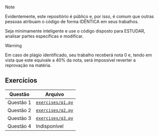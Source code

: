 > [!NOTE]
> Evidentemente, este repositório é público e, por isso, é comum que outras pessoas atribuam o código de forma IDÊNTICA em seus trabalhos.
> 
> Seja minimamente inteligente e use o código disposto para ESTUDAR, analisar partes específicas e modificar.

> [!WARNING]
> Em caso de plágio identificado, seu trabalho receberá nota 0 e, tendo em vista que este equivale a 40% da nota, será impossível reverter a reprovação na matéria.

## Exercícios

| Questão   | Arquivo                                                                            |
|-----------|------------------------------------------------------------------------------------|
| Questão 1 | [`exercises/q1.py`](https://github.com/avila-r/homework/blob/main/exercises/q1.py) |
| Questão 2 | [`exercises/q2.py`](https://github.com/avila-r/homework/blob/main/exercises/q2.py) |
| Questão 3 | [`exercises/q3.py`](https://github.com/avila-r/homework/blob/main/exercises/q3.py) |
| Questão 4 | Indisponível                                                                       | 